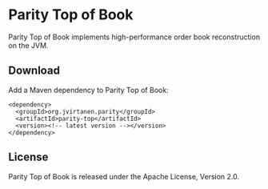 Parity Top of Book
==================

Parity Top of Book implements high-performance order book reconstruction on the
JVM.


Download
--------

Add a Maven dependency to Parity Top of Book:

    <dependency>
      <groupId>org.jvirtanen.parity</groupId>
      <artifactId>parity-top</artifactId>
      <version><!-- latest version --></version>
    </dependency>


License
-------

Parity Top of Book is released under the Apache License, Version 2.0.

